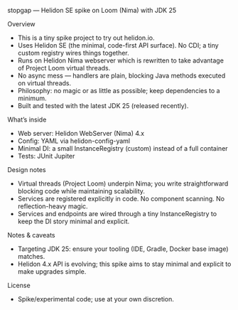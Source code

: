 stopgap — Helidon SE spike on Loom (Nima) with JDK 25

Overview

- This is a tiny spike project to try out helidon.io.
- Uses Helidon SE (the minimal, code-first API surface). No CDI; a tiny custom registry wires things together.
- Runs on Helidon Nima webserver which is rewritten to take advantage of Project Loom virtual threads.
- No async mess — handlers are plain, blocking Java methods executed on virtual threads.
- Philosophy: no magic or as little as possible; keep dependencies to a minimum.
- Built and tested with the latest JDK 25 (released recently).

What’s inside

- Web server: Helidon WebServer (Nima) 4.x
- Config: YAML via helidon-config-yaml
- Minimal DI: a small InstanceRegistry (custom) instead of a full container
- Tests: JUnit Jupiter

Design notes

- Virtual threads (Project Loom) underpin Nima; you write straightforward blocking code while maintaining scalability.
- Services are registered explicitly in code. No component scanning. No reflection-heavy magic.
- Services and endpoints are wired through a tiny InstanceRegistry to keep the DI story minimal and explicit.

Notes & caveats

- Targeting JDK 25: ensure your tooling (IDE, Gradle, Docker base image) matches.
- Helidon 4.x API is evolving; this spike aims to stay minimal and explicit to make upgrades simple.

License

- Spike/experimental code; use at your own discretion.
